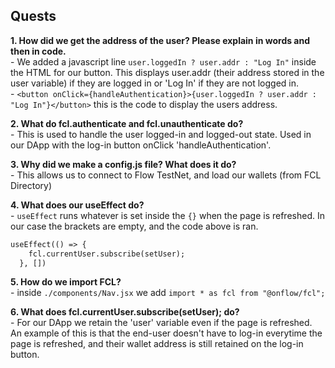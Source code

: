 ## Quests

**1. How did we get the address of the user? Please explain in words and then in code.**
<br> - We added a javascript line `user.loggedIn ? user.addr : "Log In"` inside the HTML for our button. This displays user.addr (their address stored in the user variable) if they are logged in or 'Log In' if they are not logged in. 
<br> - ```<button onClick={handleAuthentication}>{user.loggedIn ? user.addr : "Log In"}</button>``` this is the code to display the users address.

**2. What do fcl.authenticate and fcl.unauthenticate do?**
<br> - This is used to handle the user logged-in and logged-out state. Used in our DApp with the log-in button onClick 'handleAuthentication'.

**3. Why did we make a config.js file? What does it do?**
<br> - This allows us to connect to Flow TestNet, and load our wallets (from FCL Directory) 

**4. What does our useEffect do?**
<br> - `useEffect` runs whatever is set inside the `{}` when the page is refreshed. In our case the brackets are empty, and the code above is ran.
``` html
useEffect(() => {
    fcl.currentUser.subscribe(setUser);
  }, [])
```
**5. How do we import FCL?**
<br> - inside `./components/Nav.jsx` we add `import * as fcl from "@onflow/fcl";`

**6. What does fcl.currentUser.subscribe(setUser); do?**
<br> - For our DApp we retain the 'user' variable even if the page is refreshed. An example of this is that the end-user doesn't have to log-in everytime the page is refreshed, and their wallet address is still retained on the log-in button.
